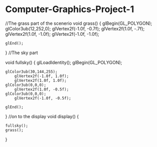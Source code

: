 # Computer-Graphics-Project-1
//The grass part of the scenerio 
void grass()
{
    glBegin(GL_POLYGON);
	glColor3ub(12,252,0);
	glVertex2f(-1.0f, -0.7f);
	glVertex2f(1.0f, -.7f);
	glVertex2f(1.0f, -1.0f);
	glVertex2f(-1.0f, -1.0f);

	glEnd();
}
//The sky part 


void fullsky()
{
     glLoadIdentity();
    glBegin(GL_POLYGON);

    glColor3ub(30,144,255);
        glVertex2f(-1.0f, 1.0f);
        glVertex2f(1.0f, 1.0f);
    glColor3ub(0,0,0);
        glVertex2f(1.0f, -0.5f);
	glColor3ub(0,0,0);
        glVertex2f(-1.0f, -0.5f);

	glEnd();
}
//on to the display 
void display()
{

    fullsky();
    grass();
   
}

